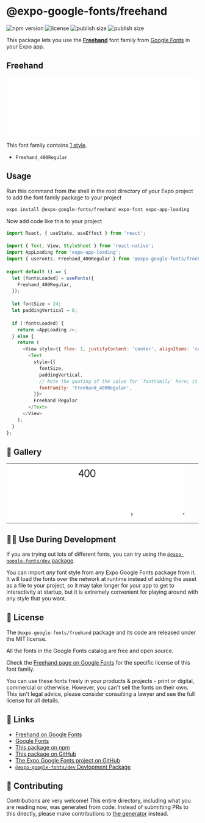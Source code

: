 # @expo-google-fonts/freehand

![npm version](https://flat.badgen.net/npm/v/@expo-google-fonts/freehand)
![license](https://flat.badgen.net/github/license/expo/google-fonts)
![publish size](https://flat.badgen.net/packagephobia/install/@expo-google-fonts/freehand)
![publish size](https://flat.badgen.net/packagephobia/publish/@expo-google-fonts/freehand)

This package lets you use the [**Freehand**](https://fonts.google.com/specimen/Freehand) font family from [Google Fonts](https://fonts.google.com/) in your Expo app.

## Freehand

![Freehand](./font-family.png)

This font family contains [1 style](#-gallery).

- `Freehand_400Regular`

## Usage

Run this command from the shell in the root directory of your Expo project to add the font family package to your project
```sh
expo install @expo-google-fonts/freehand expo-font expo-app-loading
```

Now add code like this to your project
```js
import React, { useState, useEffect } from 'react';

import { Text, View, StyleSheet } from 'react-native';
import AppLoading from 'expo-app-loading';
import { useFonts, Freehand_400Regular } from '@expo-google-fonts/freehand';

export default () => {
  let [fontsLoaded] = useFonts({
    Freehand_400Regular,
  });

  let fontSize = 24;
  let paddingVertical = 6;

  if (!fontsLoaded) {
    return <AppLoading />;
  } else {
    return (
      <View style={{ flex: 1, justifyContent: 'center', alignItems: 'center' }}>
        <Text
          style={{
            fontSize,
            paddingVertical,
            // Note the quoting of the value for `fontFamily` here; it expects a string!
            fontFamily: 'Freehand_400Regular',
          }}>
          Freehand Regular
        </Text>
      </View>
    );
  }
};

```

## 🔡 Gallery


||||
|-|-|-|
|![Freehand_400Regular](./Freehand_400Regular.ttf.png)||||


## 👩‍💻 Use During Development

If you are trying out lots of different fonts, you can try using the [`@expo-google-fonts/dev` package](https://github.com/expo/google-fonts/tree/master/font-packages/dev#readme).

You can import *any* font style from any Expo Google Fonts package from it. It will load the fonts
over the network at runtime instead of adding the asset as a file to your project, so it may take longer
for your app to get to interactivity at startup, but it is extremely convenient
for playing around with any style that you want.

## 📖 License

The `@expo-google-fonts/freehand` package and its code are released under the MIT license.

All the fonts in the Google Fonts catalog are free and open source.

Check the [Freehand page on Google Fonts](https://fonts.google.com/specimen/Freehand) for the specific license of this font family.

You can use these fonts freely in your products & projects - print or digital, commercial or otherwise. However, you can't sell the fonts on their own. This isn't legal advice, please consider consulting a lawyer and see the full license for all details.

## 🔗 Links

- [Freehand on Google Fonts](https://fonts.google.com/specimen/Freehand)
- [Google Fonts](https://fonts.google.com/)
- [This package on npm](https://www.npmjs.com/package/@expo-google-fonts/freehand)
- [This package on GitHub](https://github.com/expo/google-fonts/tree/master/font-packages/freehand)
- [The Expo Google Fonts project on GitHub](https://github.com/expo/google-fonts)
- [`@expo-google-fonts/dev` Devlopment Package](https://github.com/expo/google-fonts/tree/master/font-packages/dev)

## 🤝 Contributing

Contributions are very welcome! This entire directory, including what you are reading now, was generated from code. Instead of submitting PRs to this directly, please make contributions to [the generator](https://github.com/expo/google-fonts/tree/master/packages/generator) instead.
